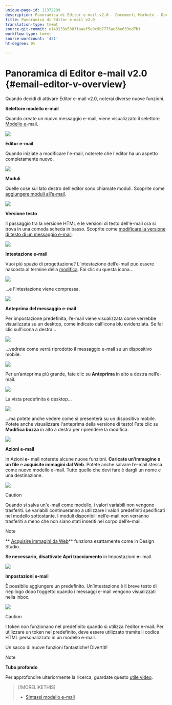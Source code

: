 ```yaml
---
unique-page-id: 11372299
description: Panoramica di Editor e-mail v2.0 - Documenti Marketo - Documentazione prodotto
title: Panoramica di Editor e-mail v2.0
translation-type: tm+mt
source-git-commit: e149133a5383faaef5e9c9b7775ae36e633ed7b1
workflow-type: tm+mt
source-wordcount: '431'
ht-degree: 0%

---
```



# Panoramica di Editor e-mail v2.0 {#email-editor-v-overview}

Quando decidi di attivare Editor e-mail v2.0, noterai diverse nuove funzioni.

**Selettore modello e-mail**

Quando create un nuovo messaggio e-mail, viene visualizzato il selettore [Modello e-](email-template-picker-overview.md)mail.

![](assets/starter-templates-1.png)

**Editor e-mail**

Quando iniziate a modificare l&#39;e-mail, noterete che l&#39;editor ha un aspetto completamente nuovo.

![](assets/two-4.png)

**Moduli**

Quelle cose sul lato destro dell&#39;editor sono chiamate moduli. Scoprite come [aggiungere moduli all’e-mail](add-modules-to-your-email.md).

![](assets/three-4.png)

**Versione testo**

Il passaggio tra la versione HTML e le versioni di testo dell&#39;e-mail ora si trova in una comoda scheda in basso. Scoprite come [modificare la versione di testo di un messaggio e-mail](../../../../product-docs/email-marketing/general/creating-an-email/edit-the-text-version-of-an-email.md).

![](assets/four-3.png)

**Intestazione e-mail**

Vuoi più spazio di progettazione? L’intestazione dell’e-mail può essere nascosta al termine della [modifica](../../../../product-docs/email-marketing/general/creating-an-email/edit-your-email-header.md). Fai clic su questa icona...

![](assets/five-4.png)

...e l&#39;intestazione viene compressa.

![](assets/six-3.png)

**Anteprima del messaggio e-mail**

Per impostazione predefinita, l’e-mail viene visualizzata come verrebbe visualizzata su un desktop, come indicato dall’icona blu evidenziata. Se fai clic sull&#39;icona a destra...

![](assets/seven-3.png)

...vedrete come verrà riprodotto il messaggio e-mail su un dispositivo mobile.

![](assets/eight-3.png)

Per un’anteprima più grande, fate clic su **Anteprima** in alto a destra nell’e-mail.

![](assets/preview1.png)

La vista predefinita è desktop...

![](assets/preview2.png)

...ma potete anche vedere come si presenterà su un dispositivo mobile. Potete anche visualizzare l&#39;anteprima della versione di testo! Fate clic su **Modifica bozza** in alto a destra per riprendere la modifica.

[![](assets/preview3.png)](../../../../product-docs/demand-generation/images-and-files/grab-the-images-from-a-web-page.md)

**Azioni e-mail**

In Azioni **e-** mail noterete alcune nuove funzioni. **Caricate un’immagine o un file** e **acquisite immagini dal Web**. Potete anche salvare l’e-mail stessa come nuovo modello e-mail. Tutto quello che devi fare è dargli un nome e una destinazione.

![](assets/nine-3.png)

>[!CAUTION]
>
>Quando si salva un&#39;e-mail come modello, i valori variabili non vengono trasferiti. Le variabili continueranno a utilizzare i valori predefiniti specificati nel modello sottostante. I moduli disponibili nell’e-mail non verranno trasferiti a meno che non siano stati inseriti nel corpo dell’e-mail.

>[!NOTE]
>
>** [Acquisire immagini da Web](../../../../product-docs/demand-generation/images-and-files/grab-the-images-from-a-web-page.md)** funziona esattamente come in Design Studio.

**Se necessario, disattivate Apri tracciamento** in Impostazioni **e-** mail.

![](assets/thirteen-1.png)

**Impostazioni e-mail**

È possibile aggiungere un predefinito. Un’intestazione è il breve testo di riepilogo dopo l’oggetto quando i messaggi e-mail vengono visualizzati nella inbox.

![](assets/edit-settings-preheader-2.png)

>[!CAUTION]
>
>I token non funzionano nel predefinito quando si utilizza l&#39;editor e-mail. Per utilizzare un token nel predefinito, deve essere utilizzato tramite il codice HTML personalizzato in un modello e-mail.

Un sacco di nuove funzioni fantastiche! Divertiti!

>[!NOTE]
>
>**Tubo profondo**
>
>Per approfondire ulteriormente la ricerca, guardate questo [utile video](https://nation.marketo.com/videos/1463).

>[!MORELIKETHIS]
>
>* [Sintassi modello e-mail](email-template-syntax.md)

>




